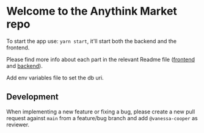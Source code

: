 # Welcome to the Anythink Market repo

To start the app use: `yarn start`, it'll start both the backend and the frontend.

Please find more info about each part in the relevant Readme file ([frontend](frontend/readme.md) and [backend](backend/README.md)).

Add env variables file to set the db uri.

## Development

When implementing a new feature or fixing a bug, please create a new pull request against `main` from a feature/bug branch and add `@vanessa-cooper` as reviewer.
